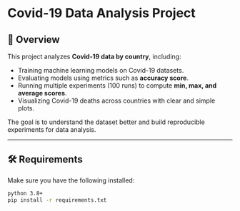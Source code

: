 # Covid-19 Data Analysis Project

## 📌 Overview
This project analyzes **Covid-19 data by country**, including:
- Training machine learning models on Covid-19 datasets.
- Evaluating models using metrics such as **accuracy score**.
- Running multiple experiments (100 runs) to compute **min, max, and average scores**.
- Visualizing Covid-19 deaths across countries with clear and simple plots.

The goal is to understand the dataset better and build reproducible experiments for data analysis.

---

## 🛠️ Requirements
Make sure you have the following installed:

```bash
python 3.8+
pip install -r requirements.txt
